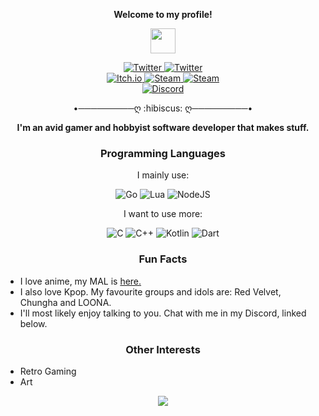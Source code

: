 
<p align="center"><strong>Welcome to my profile!</strong></p>
<p align="center"><img width="40" src="https://github.githubassets.com/images/mona-whisper.gif"></p>

<div align="center" class="text-center">
  <a href="http://twitter.com/TorchedSammy">
    <img alt="Twitter" src="https://img.shields.io/badge/TorchedSammy%20-%231DA1F2.svg?&style=for-the-badge&logo=Twitter&logoColor=white">
  </a>
  <a href="http://twitter.com/sammyettelol">
    <img alt="Twitter" src="https://img.shields.io/badge/sammyettelol%20-%231DA1F2.svg?&style=for-the-badge&logo=Twitter&logoColor=white">
  </a>
  <br>
  <a href="https://torchedsammy.itch.io">
    <img alt="Itch.io" src="https://img.shields.io/badge/Itch%20-%23FF0B34.svg?&style=for-the-badge&logo=Itch.io&logoColor=white">
  </a>
  <a href="https://steamcommunity.com/id/TorchedSammy">
    <img alt="Steam" src="https://img.shields.io/badge/steam%20-%23000000.svg?&style=for-the-badge&logo=steam&logoColor=white">
  </a>
  <a href="https://github.com/TorchedSammy">
    <img alt="Steam" src="https://img.shields.io/badge/GitHub%20-%23000000.svg?&style=for-the-badge&logo=github&logoColor=white">
  </a>
  <br>
  <a href="https://discord.gg/3PDdcQz">
    <img alt="Discord" src="https://img.shields.io/badge/my%20dragon%20maid%20cafe%20-%237289DA.svg?&style=for-the-badge&logo=discord&logoColor=white">
  </a>
</div>

<p align="center">•─────────ღ :hibiscus: ღ─────────•</p>

<p align="center"><strong>I'm an avid gamer and hobbyist software developer that makes stuff.</strong></p>

<div align="center">
  <h3>Programming Languages</h3>
  <p align="center">I mainly use:</p>
  <img alt="Go" src="https://img.shields.io/badge/go-%2300ADD8.svg?&style=for-the-badge&logo=go&logoColor=white"/>
  <img alt="Lua" src="https://img.shields.io/badge/lua-%232C2D72.svg?&style=for-the-badge&logo=lua&logoColor=white"/>
  <img alt="NodeJS" src="https://img.shields.io/badge/node.js%20-%2343853D.svg?&style=for-the-badge&logo=node.js&logoColor=white"/>
</div>

<p align='center'>I want to use more:</p>
<div align='center'>
  <img alt="C" src="https://img.shields.io/badge/c%20-%2300599C.svg?&style=for-the-badge&logo=c&logoColor=white"/>
  <img alt="C++" src="https://img.shields.io/badge/c++%20-%2300599C.svg?&style=for-the-badge&logo=c%2B%2B&ogoColor=white"/>
  <img alt="Kotlin" src="https://img.shields.io/badge/kotlin-%230095D5.svg?&style=for-the-badge&logo=kotlin&logoColor=white"/>
  <img alt="Dart" src="https://img.shields.io/badge/dart-%230175C2.svg?&style=for-the-badge&logo=dart&logoColor=white"/>
</div>

<div align='center'>
  <h3>Fun Facts</h3>
</div>
<ul>
  <li>I love anime, my MAL is <a href='https://myanimelist.net/profile/TorchedSammy'>here.</a></li>
  <li>I also love Kpop. My favourite groups and idols are: Red Velvet, Chungha and LOONA.</li>
  <li>I'll most likely enjoy talking to you. Chat with me in my Discord, linked below.</li>
</ul>
<div align='center'>
  <h3>Other Interests</h3>
</div>
<ul>
  <li>Retro Gaming</li>
  <li>Art</li>
</ul>

<div align='center'>
  <img src='https://github-readme-stats.vercel.app/api?username=TorchedSammy&count_private=true&show_icons=true&theme=tokyonight'>
</div>

